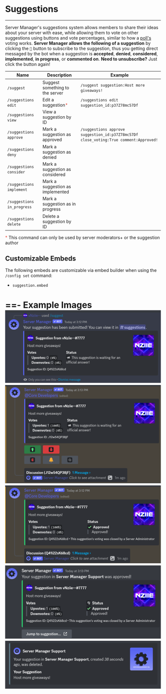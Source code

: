 # Suggestions
---
Server Manager's suggestions system allows members to share their ideas about your server with ease, while allowing them to vote on other suggestions using buttons and vote percentages, similar to how a [poll's](./polls.md) voting works. **Server Manager allows the following of a suggestion** by clicking the `🔔` button to subscribe to the suggestion, thus you getting direct messaged by the bot when a suggestion is **accepted**, **denied**, **considered**, **implemented**, **in progress**, or **commented on**. **Need to unsubscribe?** Just click the button again!

Name | Description | Example |
--- | --- | --- |
`/suggest` | Suggest something to the server | `/suggest suggestion:Host more giveaways!`
`/suggestions edit` | Edit a suggestion<span style="color:#e74c3c">*</span> | `/suggestions edit suggestion_id:p37Z78mc57Df`
`/suggestions view` | View a suggestion by ID
`/suggestions approve` | Mark a suggestion as approved | `/suggestions approve suggestion_id:p37Z78mc57Df close_voting:True comment:Approved!`
`/suggestions deny` | Mark a suggestion as denied
`/suggestions consider` | Mark a suggestion as considered
`/suggestions implement` | Mark a suggestion as implemented
`/suggestions in_progress` | Mark a suggestion as in progress
`/suggestions delete` | Delete a suggestion by ID

<span style="color:#e74c3c">*</span> This command can only be used by server moderators+ or the suggestion author

## Customizable Embeds
The following embeds are customizable via embed builder when using the `/config set` command:
- `suggestion.embed`

==- Example Images
![Suggest something](/static/suggestions1.png)
![Suggestion voting](/static/suggestions2.png)
![Approved suggestion](/static/suggestions3.png)
![Approved suggestion (DM)](/static/suggestions4.png)
![Deleted suggestion (DM)](/static/suggestions5.png)
===
